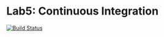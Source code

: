 # Lab5: Continuous Integration

[![Build Status](https://travis-ci.org/doyonghoon/Bitraac.svg?branch=master)](https://travis-ci.org/doyonghoon/Bitraac)
